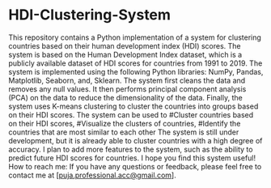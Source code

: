 # HDI-Clustering-System
This repository contains a Python implementation of a system for clustering countries based on their human development index (HDI) scores. The system is based on the Human Development Index dataset, which is a publicly available dataset of HDI scores for countries from 1991 to 2019.
The system is implemented using the following Python libraries: NumPy, Pandas, Matplotlib, Seaborn, and, Sklearn.
The system first cleans the data and removes any null values. It then performs principal component analysis (PCA) on the data to reduce the dimensionality of the data. Finally, the system uses K-means clustering to cluster the countries into groups based on their HDI scores.
The system can be used to #Cluster countries based on their HDI scores, #Visualize the clusters of countries, #Identify the countries that are most similar to each other
The system is still under development, but it is already able to cluster countries with a high degree of accuracy. I plan to add more features to the system, such as the ability to predict future HDI scores for countries.
I hope you find this system useful!
How to reach me: If you have any questions or feedback, please feel free to contact me at [puja.professional.acc@gmail.com].
